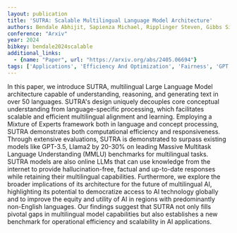 ```yaml
---
layout: publication
title: 'SUTRA: Scalable Multilingual Language Model Architecture'
authors: Bendale Abhijit, Sapienza Michael, Ripplinger Steven, Gibbs Simon, Lee Jaewon, Mistry Pranav
conference: "Arxiv"
year: 2024
bibkey: bendale2024scalable
additional_links:
  - {name: "Paper", url: "https://arxiv.org/abs/2405.06694"}
tags: ['Applications', 'Efficiency And Optimization', 'Fairness', 'GPT', 'Model Architecture', 'Pretraining Methods', 'Tools']
---
```

In this paper, we introduce SUTRA, multilingual Large Language Model architecture capable of understanding, reasoning, and generating text in over 50 languages. SUTRA's design uniquely decouples core conceptual understanding from language-specific processing, which facilitates scalable and efficient multilingual alignment and learning. Employing a Mixture of Experts framework both in language and concept processing, SUTRA demonstrates both computational efficiency and responsiveness. Through extensive evaluations, SUTRA is demonstrated to surpass existing models like GPT-3.5, Llama2 by 20-30&#37; on leading Massive Multitask Language Understanding (MMLU) benchmarks for multilingual tasks. SUTRA models are also online LLMs that can use knowledge from the internet to provide hallucination-free, factual and up-to-date responses while retaining their multilingual capabilities. Furthermore, we explore the broader implications of its architecture for the future of multilingual AI, highlighting its potential to democratize access to AI technology globally and to improve the equity and utility of AI in regions with predominantly non-English languages. Our findings suggest that SUTRA not only fills pivotal gaps in multilingual model capabilities but also establishes a new benchmark for operational efficiency and scalability in AI applications.
